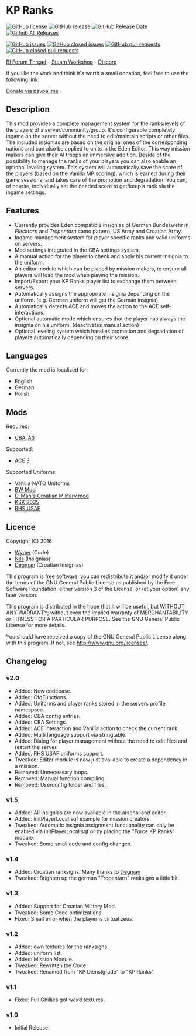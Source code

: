# KP Ranks
[![GitHub license](https://img.shields.io/github/license/KillahPotatoes/KP-Ranks.svg)](https://github.com/KillahPotatoes/KP-Ranks/blob/master/LICENSE)
[![GitHub release](https://img.shields.io/github/release/KillahPotatoes/KP-Ranks.svg)](https://github.com/KillahPotatoes/KP-Ranks/releases)
[![GitHub Release Date](https://img.shields.io/github/release-date/KillahPotatoes/KP-Ranks.svg)](https://github.com/KillahPotatoes/KP-Ranks/releases)
[![Github All Releases](https://img.shields.io/github/downloads/KillahPotatoes/KP-Ranks/total.svg)](https://github.com/KillahPotatoes/KP-Ranks)

[![GitHub issues](https://img.shields.io/github/issues-raw/KillahPotatoes/KP-Ranks.svg)](https://github.com/KillahPotatoes/KP-Ranks/issues)
[![GitHub closed issues](https://img.shields.io/github/issues-closed-raw/KillahPotatoes/KP-Ranks.svg)](https://github.com/KillahPotatoes/KP-Ranks/issues?q=is%3Aissue+is%3Aclosed)
[![GitHub pull requests](https://img.shields.io/github/issues-pr-raw/KillahPotatoes/KP-Ranks.svg)](https://github.com/KillahPotatoes/KP-Ranks/pulls)
[![GitHub closed pull requests](https://img.shields.io/github/issues-pr-closed-raw/KillahPotatoes/KP-Ranks.svg)](https://github.com/KillahPotatoes/KP-Ranks/pulls?q=is%3Apr+is%3Aclosed)

[BI Forum Thread](https://forums.bistudio.com/topic/195034-kp-ranks/) - [Steam Workshop](http://steamcommunity.com/sharedfiles/filedetails/?id=741621641) - [Discord](https://discord.gg/bpPUU48)

If you like the work and think it's worth a small donation, feel free to use the following link:

[Donate via paypal.me](https://www.paypal.me/wyqer)

## Description
This mod provides a complete management system for the ranks/levels of the players of a server/community/group. It's configurable completely ingame on the server without the need to edit/maintain scripts or other files. The included insignias are based on the original ones of the corresponding nations and can also be applied to units in the Eden Editor. This way mission makers can give their AI troops an immersive addition.
Beside of the possibility to manage the ranks of your players you can also enable an optional leveling system. This system will automatically save the score of the players (based on the Vanilla MP scoring), which is earned during their game sessions, and takes care of the promotion and degradation. You can, of course, individually set the needed score to get/keep a rank via the ingame settings.

## Features
* Currently provides Eden compatible insignias of German Bundeswehr in *Flecktarn* and *Tropentarn* camo pattern, US Army and Croatian Army.
* Ingame management system for player specific ranks and valid uniforms on servers.
* Mod settings integrated in the CBA settings system.
* A manual action for the player to check and apply his current insignia to the uniform.
* An editor module which can be placed by mission makers, to ensure all players will load the mod when playing the mission.
* Import/Export your KP Ranks player list to exchange them between servers.
* Automatically assigns the appropriate insignia depending on the uniform. (e.g. German uniform will get the German insignia)
* Automatically detects ACE and moves the action to the ACE self-interactions.
* Optional automatic mode which ensures that the player has always the insignia on his uniform. (deactivates manual action)
* Optional leveling system which handles promotion and degradation of players automatically depending on their score.

## Languages
Currently the mod is localized for:
* English
* German
* Polish

## Mods
Required:
* [CBA_A3](https://steamcommunity.com/workshop/filedetails/?id=450814997)

Supported:
* [ACE 3](https://steamcommunity.com/workshop/filedetails/?id=463939057)

Supported Uniforms:
* Vanilla NATO Uniforms
* [BW Mod](https://steamcommunity.com/sharedfiles/filedetails/?id=1200127537)
* [D-Man's Croatian Military mod](https://steamcommunity.com/sharedfiles/filedetails/?id=662483132)
* [KSK 2035](https://steamcommunity.com/sharedfiles/filedetails/?id=705947357)
* [RHS USAF](https://steamcommunity.com/sharedfiles/filedetails/?id=843577117)

## Licence
Copyright (C) 2016
* [Wyqer](https://github.com/Wyqer) (Code)
* [Nils](https://www.killahpotatoes.de/index.php?user/9-nils/) (Insignias)
* [Degman](http://steamcommunity.com/id/degman) (Croatian Insignias)

This program is free software: you can redistribute it and/or modify it under the terms of the GNU General Public License as published by the Free Software Foundation, either version 3 of the License, or (at your option) any later version.

This program is distributed in the hope that it will be useful, but WITHOUT ANY WARRANTY; without even the implied warranty of MERCHANTABILITY or FITNESS FOR A PARTICULAR PURPOSE. See the GNU General Public License for more details.

You should have received a copy of the GNU General Public License along with this program. If not, see http://www.gnu.org/licenses/.

## Changelog
### v2.0
* Added: New codebase.
* Added: CfgFunctions.
* Added: Uniforms and player ranks stored in the servers profile namespace.
* Added: CBA config entries.
* Added: CBA Settings.
* Added: ACE Interaction and Vanilla action to check the current rank.
* Added: Multi language support via stringtable.
* Added: Dialog for player management without the need to edit files and restart the server.
* Added: RHS USAF uniforms support.
* Tweaked: Editor module is now just available to create a dependency in a mission.
* Removed: Unnecessary loops.
* Removed: Manual function compiling.
* Removed: Userconfig folder and files.

### v1.5
* Added: All insignias are now available in the arsenal and editor.
* Added: initPlayerLocal.sqf example for mission creators.
* Tweaked: Automatic insignia assignment functionality can only be enabled via initPlayerLocal.sqf or by placing the "Force KP Ranks" module.
* Tweaked: Some small code and config changes.

### v1.4
* Added: Croatian ranksigns. Many thanks to [Degman](http://steamcommunity.com/id/degman)
* Tweaked: Brighten up the german "Tropentarn" ranksigns a little bit.

### v1.3
* Added: Support for Croatian Military Mod.
* Tweaked: Some Code optimizations.
* Fixed: Small error when the player is virtual zeus.

### v1.2
* Added: own textures for the ranksigns.
* Added: uniform list.
* Added: Mission Module.
* Tweaked: Rewritten the Code.
* Tweaked: Renamed from "KP Dienstgrade" to "KP Ranks".

### v1.1
* Fixed: Full Ghillies got weird textures.

### v1.0
* Initial Release.
